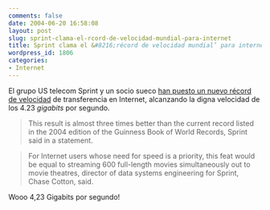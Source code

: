 ```yaml
---
comments: false
date: 2004-06-20 16:58:08
layout: post
slug: sprint-clama-el-rcord-de-velocidad-mundial-para-internet
title: Sprint clama el &#8216;récord de velocidad mundial’ para internet
wordpress_id: 1806
categories:
- Internet
---
```


El grupo US telecom Sprint y un socio sueco [han puesto un nuevo récord de velocidad](http://www.abc.net.au/news/newsitems/200406/s1135672.htm) de transferencia en Internet, alcanzando la digna velocidad de los 4.23 _gigabits_ por segundo.





> This result is almost three times better than the current record listed in the 2004 edition of the Guinness Book of World Records, Sprint said in a statement.
> 
> 


> 
> For Internet users whose need for speed is a priority, this feat would be equal to streaming 600 full-length movies simultaneously out to movie theatres, director of data systems engineering for Sprint, Chase Cotton, said.





Wooo 4,23 Gigabits por segundo!




 
